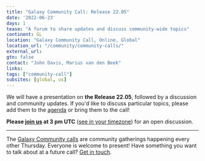 ```yaml
---
title: "Galaxy Community Call: Release 22.05"
date: '2022-06-23'
days: 1
tease: "A forum to share updates and discuss community-wide topics"
continent: GL
location: "Galaxy Community Call, Online, Global"
location_url: "/community/community-calls/"
external_url:
gtn: false
contact: "John Davis, Marius van den Beek"
links:
tags: ["community-call"]
subsites: [global, us]
---
```


We will have a presentation on **the Release 22.05**, followed by a discussion and community updates. If you'd like to discuss particular topics, please add them to the [agenda](https://docs.google.com/document/d/1PYUnO_td7f-l0fxRYDn8D6ER7W6eY-E9mUx8ErT8kJ4/edit?usp=sharing) or bring them to the call!

**Please [join us](https://uni-freiburg.zoom.us/j/67779755804?pwd=eVZnMTNCYzlUQmZ2MTN5ck1mVlVjQT09) at 3 pm UTC** ([see in your timezone](https://www.timeanddate.com/worldclock/fixedtime.html?msg=Galaxy+community+call&iso=20220623T15)) for an open discussion.

---

The [Galaxy Community calls](/community/community-calls/) are community gatherings happening every other Thursday. Everyone is welcome to present! Have something you want to talk about at a future call? [Get in touch](mailto:outreach@galaxyproject.org).
